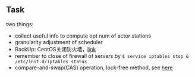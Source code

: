## Task
 two things:
 - collect useful info to compute opt num of actor stations
 - granularity adjustment of scheduler
 - BackUp: CentOS关闭防火墙，[link](http://www.centoscn.com/CentosBug/osbug/2016/0702/7562.html)
 - remember to close of firewall of servers by `$ service iptables stop & /etc/init.d/iptables status`
 - compare-and-swap(CAS) operation, lock-free method, see [here](http://www.cnblogs.com/Mainz/p/3546347.html)